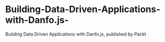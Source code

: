 # Building-Data-Driven-Applications-with-Danfo.js-
Building Data Driven Applications with Danfo.js, published by Packt
